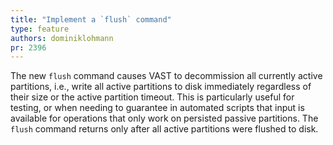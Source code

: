 ```yaml
---
title: "Implement a `flush` command"
type: feature
authors: dominiklohmann
pr: 2396
---
```


The new `flush` command causes VAST to decommission all currently active
partitions, i.e., write all active partitions to disk immediately regardless of
their size or the active partition timeout. This is particularly useful for
testing, or when needing to guarantee in automated scripts that input is
available for operations that only work on persisted passive partitions. The
`flush` command returns only after all active partitions were flushed to disk.
